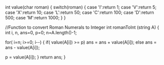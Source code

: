 int value(char roman)
{
 switch(roman)
 {
    case 'I':return 1;
   case 'V':return 5;
   case 'X':return 10;
   case 'L':return 50;
   case 'C':return 100;
   case 'D':return 500;
   case 'M':return 1000;
 }
}

//Function to convert Roman Numerals to Integer
int romanToInt (string A)
{
int i, n, ans=0, p=0;
n=A.length()-1;

for( i=n; i>=0; i--)
{
 if( value(A[i]) >= p)
  ans = ans + value(A[i]);
 else
  ans = ans - value(A[i]);

p = value(A[i]);
}
return ans;
}
